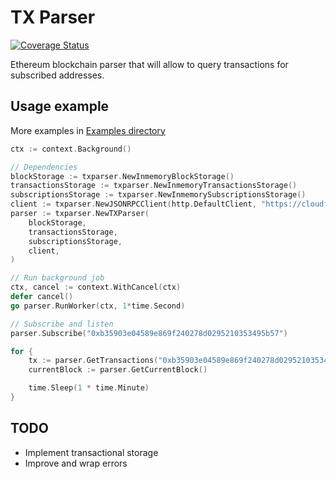# TX Parser

[![Coverage Status](https://coveralls.io/repos/github/et-nik/ethereum-tx-parser/badge.svg?branch=develop)](https://coveralls.io/github/et-nik/ethereum-tx-parser?branch=develop)

Ethereum blockchain parser that will allow to query transactions for subscribed addresses.

## Usage example

More examples in [Examples directory](https://github.com/et-nik/ethereum-tx-parser/tree/develop/examples)

```go
ctx := context.Background()

// Dependencies
blockStorage := txparser.NewInmemoryBlockStorage()
transactionsStorage := txparser.NewInmemoryTransactionsStorage()
subscriptionsStorage := txparser.NewInmemorySubscriptionsStorage()
client := txparser.NewJSONRPCClient(http.DefaultClient, "https://cloudflare-eth.com")
parser := txparser.NewTXParser(
    blockStorage,
    transactionsStorage,
    subscriptionsStorage,
    client,
)

// Run background job
ctx, cancel := context.WithCancel(ctx)
defer cancel()
go parser.RunWorker(ctx, 1*time.Second)

// Subscribe and listen
parser.Subscribe("0xb35903e04589e869f240278d0295210353495b57")

for {
    tx := parser.GetTransactions("0xb35903e04589e869f240278d0295210353495b57")
    currentBlock := parser.GetCurrentBlock()

    time.Sleep(1 * time.Minute)	
}
```

## TODO

* Implement transactional storage
* Improve and wrap errors